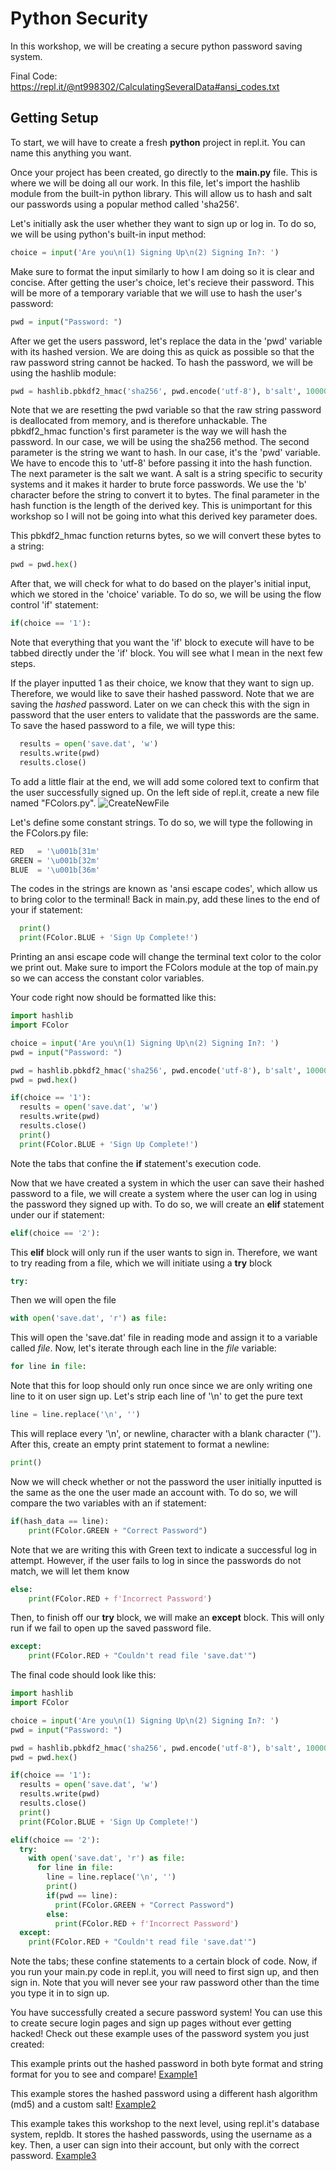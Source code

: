 # Python Security
In this workshop, we will be creating a secure python password saving system.

Final Code: https://repl.it/@nt998302/CalculatingSeveralData#ansi_codes.txt

## Getting Setup
To start, we will have to create a fresh **python** project in repl.it. You can name this anything  you want.

Once your project has been created, go directly to the **main.py** file. This is where we will be doing all our work. In this file, let's import the hashlib module from the built-in python library. This will allow us to hash and salt our passwords using a popular method called 'sha256'.

Let's initially ask the user whether they want to sign up or log in. To do so, we will be using python's built-in input method:
```py
choice = input('Are you\n(1) Signing Up\n(2) Signing In?: ')
```

Make sure to format the input similarly to how I am doing so it is clear and concise.
After getting the user's choice, let's recieve their password. This will be more of a temporary variable that we will use to hash the user's password:
```py
pwd = input("Password: ")
```

After we get the users password, let's replace the data in the 'pwd' variable with its hashed version. We are doing this as quick as possible so that the raw password string cannot be hacked.  To hash the password, we will be using the hashlib module:
```py
pwd = hashlib.pbkdf2_hmac('sha256', pwd.encode('utf-8'), b'salt', 100000)
```
Note that we are resetting the pwd variable so that the raw string password is deallocated from memory, and is therefore unhackable. The pbkdf2_hmac function's first parameter is the way we will hash the password. In our case, we will be using the sha256 method. The second parameter is the string we want to hash. In our case, it's the 'pwd' variable. We have to encode this to 'utf-8' before passing it into the hash function. The next parameter is the salt we want. A salt is a string specific to security systems and it makes it harder to brute force passwords. We use the 'b' character before the string to convert it to bytes. The final parameter in the hash function is the length of the derived key. This is unimportant for this workshop so I will not be going into what this derived key parameter does.

This pbkdf2_hmac function returns bytes, so we will convert these bytes to a string:
```py
pwd = pwd.hex()
```
After that, we will check for what to do based on the player's initial input, which we stored in the 'choice' variable. To do so, we will be using the flow control 'if' statement:
```py
if(choice == '1'):
```
Note that everything that you want the 'if' block to execute will have to be tabbed directly under the 'if' block. You will see what I mean in the next few steps.

If the player inputted 1 as their choice, we know that they want to sign up. Therefore, we would like to save their hashed password. Note that we are saving the _hashed_ password. Later on we can check this with the sign in password that the user enters to validate that the passwords are the same. To save the hased password to a file, we will type this:
```py
  results = open('save.dat', 'w')
  results.write(pwd)
  results.close()
  ```
To add a little flair at the end, we will add some colored text to confirm that the user successfully signed up. On the left side of repl.it, create a new file named "FColors.py".
![CreateNewFile](https://i.imgur.com/KV8rndQ.png)


Let's define some constant strings. To do so, we will type the following in the FColors.py file:
```py
RED   = '\u001b[31m'
GREEN = '\u001b[32m'
BLUE  = '\u001b[36m'
```
The codes in the strings are known as 'ansi escape codes', which allow us to bring color to the terminal! Back in main.py, add these lines to the end of your if statement:
```py
  print()
  print(FColor.BLUE + 'Sign Up Complete!')
```
Printing an ansi escape code will change the terminal text color to the color we print out. Make sure to import the FColors module at the top of main.py so we can access the constant color variables.

Your code right now should be formatted like this:
```py
import hashlib
import FColor

choice = input('Are you\n(1) Signing Up\n(2) Signing In?: ')
pwd = input("Password: ")

pwd = hashlib.pbkdf2_hmac('sha256', pwd.encode('utf-8'), b'salt', 100000)
pwd = pwd.hex()

if(choice == '1'):
  results = open('save.dat', 'w')
  results.write(pwd)
  results.close()
  print()
  print(FColor.BLUE + 'Sign Up Complete!')
```
Note the tabs that confine the **if** statement's execution code.


Now that we have created a system in which the user can save their hashed password to a file, we will create a system where the user can log in using the password they signed up with. To do so, we will create an **elif** statement under our if statement:
```py
elif(choice == '2'):
```
This **elif** block will only run if the user wants to sign in. Therefore, we want to try reading from a file, which we will initiate using a **try** block
```py
try:
```
Then we will open the file
```py
with open('save.dat', 'r') as file:
```
This will open the 'save.dat' file in reading mode and assign it to a variable called *file*. Now, let's iterate through each line in the *file* variable:
```py
for line in file:
```
Note that this for loop should only run once since we are only writing one line to it on user sign up. Let's strip each line of '\n' to get the pure text
```py
line = line.replace('\n', '')
```
This will replace every '\n', or newline, character with a blank character (''). After this, create an empty print statement to format a newline:
```py
print()
```
Now we will check whether or not the password the user initially inputted is the same as the one the user made an account with. To do so, we will compare the two variables with an if statement:
```py
if(hash_data == line):
    print(FColor.GREEN + "Correct Password")
```
Note that we are writing this with Green text to indicate a successful log in attempt. However, if the user fails to log in since the passwords do not match, we will let them know
```py
else:
    print(FColor.RED + f'Incorrect Password')
```
Then, to finish off our **try** block, we will make an **except** block. This will only run if we fail to open up the saved password file. 
```py
except:
    print(FColor.RED + "Couldn't read file 'save.dat'")
```
The final code should look like this:
```py
import hashlib
import FColor

choice = input('Are you\n(1) Signing Up\n(2) Signing In?: ')
pwd = input("Password: ")

pwd = hashlib.pbkdf2_hmac('sha256', pwd.encode('utf-8'), b'salt', 100000)
pwd = pwd.hex()

if(choice == '1'):
  results = open('save.dat', 'w')
  results.write(pwd)
  results.close()
  print()
  print(FColor.BLUE + 'Sign Up Complete!')

elif(choice == '2'):
  try:
    with open('save.dat', 'r') as file:
      for line in file:
        line = line.replace('\n', '')
        print()
        if(pwd == line):
          print(FColor.GREEN + "Correct Password")
        else:
          print(FColor.RED + f'Incorrect Password')
  except:
    print(FColor.RED + "Couldn't read file 'save.dat'")
```
Note the tabs; these confine statements to a certain block of code. Now, if you run your main.py code in repl.it, you will need to first sign up, and then sign in. Note that you will never see your raw password other than the time you type it in to sign up.

You have successfully created a secure password system! You can use this to create secure login pages and sign up pages without ever getting hacked! Check out these example uses of the password system you just created:

This example prints out the hashed password in both byte format and string format for you to see and compare!
[Example1](https://repl.it/@nt998302/Python-Secure-Password-Saver-with-pure-bytes#main.py)

This example stores the hashed password using a different hash algorithm (md5) and a custom salt!
[Example2](https://repl.it/@nt998302/Python-Secure-Password-Saver-with-md5-and-custom-salt#main.py)

This example takes this workshop to the next level, using repl.it's database system, repldb. It stores the hashed passwords,  using the username as a key. Then, a user can sign into their account, but only with the correct password.
[Example3](https://repl.it/@nt998302/PS-Ex-1#main.py)
